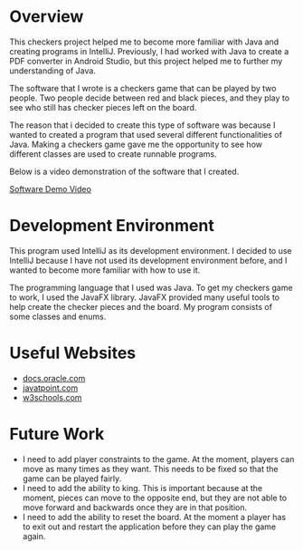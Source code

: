 # Overview

This checkers project helped me to become more familiar with Java and creating programs in IntelliJ. Previously, I had worked with Java to create a PDF converter
in Android Studio, but this project helped me to further my understanding of Java.

The software that I wrote is a checkers game that can be played by two people. Two people decide between red and black pieces, and they play to see who still has checker
pieces left on the board.

The reason that i decided to create this type of software was because I wanted to created a program that used several different functionalities of Java. Making a checkers
game gave me the opportunity to see how different classes are used to create runnable programs.

Below is a video demonstration of the software that I created.

[Software Demo Video](http://youtube.link.goes.here)

# Development Environment

This program used IntelliJ as its development environment. I decided to use IntelliJ because I have not used its development environment before, and I wanted to become more 
familiar with how to use it.

The programming language that I used was Java. To get my checkers game to work, I used the JavaFX library. JavaFX provided many useful tools to help create the checker pieces
and the board. My program consists of some classes and enums.

# Useful Websites

* [docs.oracle.com](https://docs.oracle.com/javase/8/javafx/api/index.html)
* [javatpoint.com](https://www.javatpoint.com/javafx-tutorial)
* [w3schools.com](https://www.w3schools.com/java/default.asp)

# Future Work

* I need to add player constraints to the game. At the moment, players can move as many times as they want. This needs to be fixed so that the game can be played fairly.
* I need to add the ability to king. This is important because at the moment, pieces can move to the opposite end, but they are not able to move forward and backwards once they
are in that position.
* I need to add the ability to reset the board. At the moment a player has to exit out and restart the application before they can play the game again.
